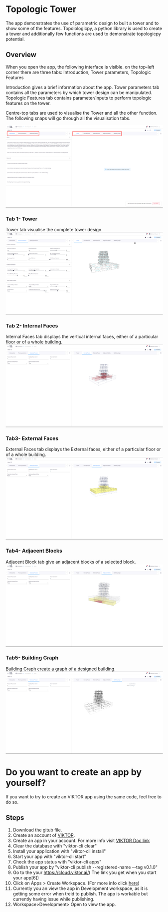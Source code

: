 # Topologic Tower


The app demonstrates the use of parametric design to built a tower and to show some of the features. 
 Topolologicpy, a python library is used to create a tower and additionally few functions are used to demonstrate topologicpy potential.


## Overview
When you open the app, the following interface is visible.
on the top-left corner there are three tabs: Introduction, Tower parameters, Topologic Features

Introduction gives a brief information about the app.
Tower parameters tab contains all the parameters by which tower design can be manipulated.
Topologic Features tab contains parameter/inputs to perform topologic features on the tower.

Centre-top tabs are used to visualise the Tower and all the other function. The following snaps will go through all the visualisation tabs.

![alt text1](./images/Introduction_Mark.png "Introduction")

### Tab 1- Tower

Tower tab visualise the complete tower design.
![alt text1](./images/Tab_1_Tower.png "Tab_1_Tower")

### Tab 2- Internal Faces

Internal Faces tab displays the vertical internal faces, either of a particular floor or of a whole building.
![alt text1](./images/Tab_2_Internal_Faces_Tower.png "Tab_2_Internal_Faces_Tower")

### Tab3- External Faces

External Faces tab displays the External faces, either of a particular floor or of a whole building.
![alt text1](./images/Tab_3_External_Faces_Tower.png "Tab_3_External_Faces_Tower")

### Tab4- Adjacent Blocks

Adjacent Block tab give an adjacent blocks of a selected block.
![alt text1](./images/Tab_4_Adjacent_Blocks.png "Tab_4_Adjacent_Blocks")

### Tab5- Building Graph

Building Graph create a graph of a designed building.
![alt text1](./images/Tab_5_Building_Graph.png "Tab_5_Building_Graph")


# Do you want to create an app by yourself?

If you want to try to create an VIKTOR app using the same code, feel free to do so.

## Steps

1. Download the gitub file.
2. Create an account of [VIKTOR](https://www.viktor.ai/start-building-apps).
3. Create an app in your account. For more info visit [VIKTOR Doc link](https://docs.viktor.ai/docs/getting-started/create-first-app)
4. Clear the database with "viktor-cli clear"
5. Install your application with "viktor-cli install"
6. Start your app with "viktor-cli start"
7. Check the app status with "viktor-cli apps"
8. Publish your app by "viktor-cli publish --registered-name <insert-app-name-here> --tag v0.1.0"
9. Go to the your https://cloud.viktor.ai/( The link you get when you start your app[6])
10. Click on Apps > Create Workspace. (For more info click [here](https://docs.viktor.ai/docs/getting-started/publish-app))
11. Currently you an view the app in Development workspace, as it is getting some error when treid to publish. The app is workable but currently having issue while publishing.
12. Workspace>Development> Open to view the app.